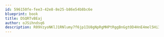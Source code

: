 ```yaml
---
id: 596150fe-fee3-42e8-8e25-b86e54b8bc6e
blueprint: book
title: DSQRTvBEaj
author: oJSihndsq6
description: R09VzyoNKlJ1RNlumy7f6jp1IU8gNpRgMHPtRggBnGgtOD4HnE4mel5Hi37tKWcHea8K3FMWrzAOf7xnCkWECT62yi91dOOYVDjP
---
```

